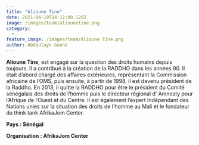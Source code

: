 ```yaml
---
title: "Alioune Tine"
date: 2021-04-19T14:12:00.120Z
image: /images/team/aliounetine.png
category:
  - 
feature_image: /images/team/Alioune Tine.png
author: Abdoulaye Guene
---
```

**Alioune Tine**, est engagé sur la question des droits humains depuis toujours. Il a contribué à la création de la RADDHO dans les années 90. Il était d’abord chargé des affaires extérieures, représentant la Commission africaine de l’OMS, puis ensuite, à partir de 1998, il est devenu président de la Raddho. En 2013, il quitte la RADDHO pour être le président du Comité sénégalais des droits de l’homme puis le directeur régional d’ Amnesty pour l’Afrique de l’Ouest et du Centre. Il est également l’expert Indépendant des Nations unies sur la situation des droits de l’homme au Mali et le fondateur du think tank AfrikaJom Center.

**Pays : Sénégal** 

**Organisation : AfrikaJom Center**